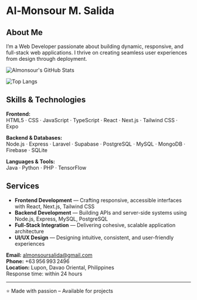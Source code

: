 # Al‑Monsour M. Salida


## About Me  
I’m a Web Developer passionate about building dynamic, responsive, and full-stack web applications. I thrive on creating seamless user experiences from design through deployment.

![Almonsour's GitHub Stats](https://github-readme-stats.vercel.app/api?username=almonsoursalida&show_icons=true&theme=radical)

![Top Langs](https://github-readme-stats.vercel.app/api/top-langs/?username=almonsoursalida&layout=compact)


## Skills & Technologies

**Frontend:**  
HTML5 · CSS · JavaScript · TypeScript · React · Next.js · Tailwind CSS · Expo

**Backend & Databases:**  
Node.js · Express · Laravel · Supabase · PostgreSQL · MySQL · MongoDB · Firebase · SQLite

**Languages & Tools:**  
Java · Python · PHP · TensorFlow


## Services

- **Frontend Development** — Crafting responsive, accessible interfaces with React, Next.js, Tailwind CSS  
- **Backend Development** — Building APIs and server-side systems using Node.js, Express, MySQL, PostgreSQL  
- **Full‑Stack Integration** — Delivering cohesive, scalable application architecture  
- **UI/UX Design** — Designing intuitive, consistent, and user-friendly experiences

**Email:** [almonsoursalida@gmail.com](mailto:almonsoursalida@gmail.com)  
**Phone:** +63 956 993 2496  
**Location:** Lupon, Davao Oriental, Philippines  
Response time: within 24 hours

---

⭐ Made with passion – Available for projects
